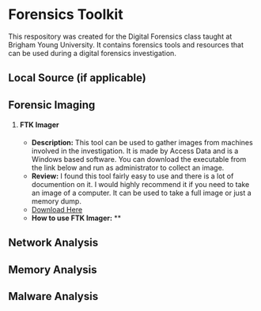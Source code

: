 # Forensics Toolkit
This respository was created for the Digital Forensics class taught at Brigham Young University. It contains forensics tools and resources that can be used during a digital forensics investigation. 

Local Source (if applicable)
---
Forensic Imaging
---
1. #### FTK Imager
    * **Description:** This tool can be used to gather images from machines involved in the investigation. It is made by Access Data and is a Windows based software. You can download the executable from the link below and run as administrator to collect an image.  
    * **Review:** I found this tool fairly easy to use and there is a lot of documention on it. I would highly recommend it if you need to take an image of a computer. It can be used to take a full image or just a memory dump. 
    * [Download Here](https://accessdata.com/product-download/ftk-imager-version-4.2.0)
    * **How to use FTK Imager:**
      ** 

Network Analysis
---

Memory Analysis
---

Malware Analysis
---
